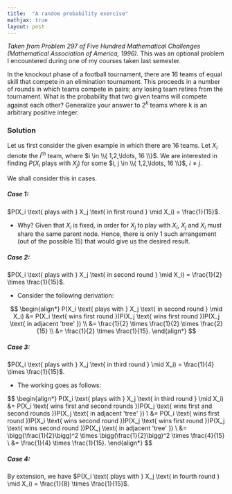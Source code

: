 ```yaml
---
title:  "A random probability exercise"
mathjax: true
layout: post
---
```


*Taken from Problem 297 of Five Hundred Mathematical Challenges (Mathematical Association of America, 1996).* This was an optional problem I encountered during one of my courses taken last semester.


In the knockout phase of a football tournament, there are 16 teams of equal skill
that compete in an elimination tournament. This proceeds in a number of rounds in which teams compete in
pairs; any losing team retires from the tournament. What is the probability
that two given teams will compete against each other? Generalize your answer to $2^k$ teams where k is an
arbitrary positive integer.


### Solution

Let us first consider the given example in which there are 16 teams. Let $X_i$ denote the $i^{th}$ team, where $i \in \\{ 1,2,\ldots, 16 \\}$. We are interested in finding $P(X_i \text{ plays with } X_j)$ for some $i, j \in \\{ 1,2,\ldots, 16 \\}$, $i \neq j$. 

We shall consider this in cases.

##### Case 1:
$P(X_i \text{ plays with } X_j \text{ in first round } \mid X_i) = \frac{1}{15}$.

- Why? Given that $X_i$ is fixed, in order for $X_j$ to play with $X_i$, $X_j$ and $X_i$ must share the same parent node. Hence, there is only 1 such arrangement (out of the possible 15) that would give us the desired result.


##### Case 2:
$P(X_i \text{ plays with } X_j \text{ in second round } \mid X_i) = \frac{1}{2} \times \frac{1}{15}$.

- Consider the following derivation:

$$
\begin{align*}
P(X_i \text{ plays with } X_j \text{ in second round } \mid X_i) &= P(X_i \text{ wins first round })P(X_j \text{ wins first round })P(X_j \text{ in adjacent 'tree' }) \\
&= \frac{1}{2} \times \frac{1}{2} \times \frac{2}{15} \\
&= \frac{1}{2} \times \frac{1}{15}.
\end{align*}
$$

##### Case 3:
$P(X_i \text{ plays with } X_j \text{ in third round } \mid X_i) = \frac{1}{4} \times \frac{1}{15}$.

- The working goes as follows:

$$
\begin{align*}
P(X_i \text{ plays with } X_j \text{ in third round } \mid X_i) &= P(X_i \text{ wins first and second rounds })P(X_j \text{ wins first and second rounds })P(X_j \text{ in adjacent 'tree' }) \\
&= P(X_i \text{ wins first round })P(X_i \text{ wins second round })P(X_j \text{ wins first round })P(X_j \text{ wins second round })P(X_j \text{ in adjacent 'tree' }) \\
&= \bigg{\frac{1}{2}\bigg)^2 \times \bigg(\frac{1}{2}\bigg)^2 \times \frac{4}{15} \\
&= \frac{1}{4} \times \frac{1}{15}.
\end{align*}
$$

##### Case 4:

By extension, we have $P(X_i \text{ plays with } X_j \text{ in fourth round } \mid X_i) = \frac{1}{8} \times \frac{1}{15}$.




